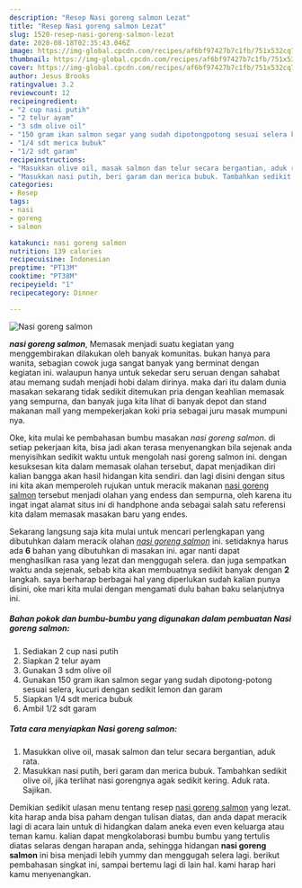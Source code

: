 ```yaml
---
description: "Resep Nasi goreng salmon Lezat"
title: "Resep Nasi goreng salmon Lezat"
slug: 1520-resep-nasi-goreng-salmon-lezat
date: 2020-08-18T02:35:43.046Z
image: https://img-global.cpcdn.com/recipes/af6bf97427b7c1fb/751x532cq70/nasi-goreng-salmon-foto-resep-utama.jpg
thumbnail: https://img-global.cpcdn.com/recipes/af6bf97427b7c1fb/751x532cq70/nasi-goreng-salmon-foto-resep-utama.jpg
cover: https://img-global.cpcdn.com/recipes/af6bf97427b7c1fb/751x532cq70/nasi-goreng-salmon-foto-resep-utama.jpg
author: Jesus Brooks
ratingvalue: 3.2
reviewcount: 12
recipeingredient:
- "2 cup nasi putih"
- "2 telur ayam"
- "3 sdm olive oil"
- "150 gram ikan salmon segar yang sudah dipotongpotong sesuai selera kucuri dengan sedikit lemon dan garam"
- "1/4 sdt merica bubuk"
- "1/2 sdt garam"
recipeinstructions:
- "Masukkan olive oil, masak salmon dan telur secara bergantian, aduk rata."
- "Masukkan nasi putih, beri garam dan merica bubuk. Tambahkan sedikit olive oil, jika terlihat nasi gorengnya agak sedikit kering. Aduk rata. Sajikan."
categories:
- Resep
tags:
- nasi
- goreng
- salmon

katakunci: nasi goreng salmon 
nutrition: 139 calories
recipecuisine: Indonesian
preptime: "PT13M"
cooktime: "PT38M"
recipeyield: "1"
recipecategory: Dinner

---
```



![Nasi goreng salmon](https://img-global.cpcdn.com/recipes/af6bf97427b7c1fb/751x532cq70/nasi-goreng-salmon-foto-resep-utama.jpg)

<b><i>nasi goreng salmon</i></b>, Memasak menjadi suatu kegiatan yang menggembirakan dilakukan oleh banyak komunitas. bukan hanya para wanita, sebagian cowok juga sangat banyak yang berminat dengan kegiatan ini. walaupun hanya untuk sekedar seru seruan dengan sahabat atau memang sudah menjadi hobi dalam dirinya. maka dari itu dalam dunia masakan sekarang tidak sedikit ditemukan pria dengan keahlian memasak yang sempurna, dan banyak juga kita lihat di banyak depot dan stand makanan mall yang mempekerjakan koki pria sebagai juru masak mumpuni nya.



Oke, kita mulai ke pembahasan bumbu masakan <i>nasi goreng salmon</i>. di setiap pekerjaan kita, bisa jadi akan terasa menyenangkan bila sejenak anda menyisihkan sedikit waktu untuk mengolah nasi goreng salmon ini. dengan kesuksesan kita dalam memasak olahan tersebut, dapat menjadikan diri kalian bangga akan hasil hidangan kita sendiri. dan lagi disini dengan situs ini kita akan memperoleh rujukan untuk meracik makanan <u>nasi goreng salmon</u> tersebut menjadi olahan yang endess dan sempurna, oleh karena itu ingat ingat alamat situs ini di handphone anda sebagai salah satu referensi kita dalam memasak masakan baru yang endes.


Sekarang langsung saja kita mulai untuk mencari perlengkapan yang dibutuhkan dalam meracik olahan <u><i>nasi goreng salmon</i></u> ini. setidaknya harus ada <b>6</b> bahan yang dibutuhkan di masakan ini. agar nanti dapat menghasilkan rasa yang lezat dan menggugah selera. dan juga sempatkan waktu anda sejenak, sebab kita akan membuatnya sedikit banyak dengan <b>2</b> langkah. saya berharap berbagai hal yang diperlukan sudah kalian punya disini, oke mari kita mulai dengan mengamati dulu bahan baku selanjutnya ini.

<!--inarticleads1-->

##### Bahan pokok dan bumbu-bumbu yang digunakan dalam pembuatan Nasi goreng salmon:

1. Sediakan 2 cup nasi putih
1. Siapkan 2 telur ayam
1. Gunakan 3 sdm olive oil
1. Gunakan 150 gram ikan salmon segar yang sudah dipotong-potong sesuai selera, kucuri dengan sedikit lemon dan garam
1. Siapkan 1/4 sdt merica bubuk
1. Ambil 1/2 sdt garam




<!--inarticleads2-->

##### Tata cara menyiapkan Nasi goreng salmon:

1. Masukkan olive oil, masak salmon dan telur secara bergantian, aduk rata.
1. Masukkan nasi putih, beri garam dan merica bubuk. Tambahkan sedikit olive oil, jika terlihat nasi gorengnya agak sedikit kering. Aduk rata. Sajikan.




Demikian sedikit ulasan menu tentang resep <u>nasi goreng salmon</u> yang lezat. kita harap anda bisa paham dengan tulisan diatas, dan anda dapat meracik lagi di acara lain untuk di hidangkan dalam aneka even even keluarga atau teman kamu. kalian dapat mengkolaborasi bumbu bumbu yang tertulis diatas selaras dengan harapan anda, sehingga hidangan <b>nasi goreng salmon</b> ini bisa menjadi lebih yummy dan menggugah selera lagi. berikut pembahasan singkat ini, sampai bertemu lagi di lain hal. kami harap hari kamu menyenangkan.
